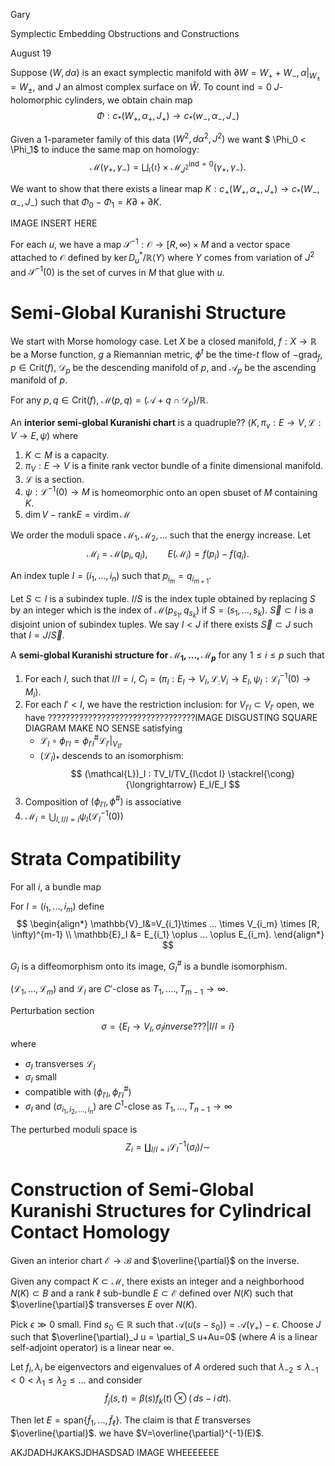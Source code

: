 <link href="../whirlwind.css" rel="stylesheet">

<whirlheader>
    <p>Gary</p>
    <p>Symplectic Embedding Obstructions and Constructions</p>
    <p>August 19</p>
</whirlheader>

Suppose $(W,\,d\alpha)$ is an exact symplectic manifold with $\partial W=W_+ + W_-, \alpha|_{W_\pm}=W_{\pm}$, and $J$ an almost complex surface on $\hat{W}$. To count $\text{ind}=0$ $J$-holomorphic cylinders, we obtain chain map
$$
\Phi: c_*(W_+, \alpha_+, J_+) \to c_*(w_-, \alpha_-, J_-)
$$

Given a 1-parameter family of this data $(W^2, \,d\alpha^2, J^2)$ we want $ \Phi_0 < \Phi_1$ to induce the same map on homology:
$$
\mathcal{M}(\gamma_+, \gamma_-) = \bigsqcup_\iota \{ \iota \}\times \mathcal{M}_{J^2}^{\text{ind}=0} (\gamma_+, \gamma_-).
$$

We want to show that there exists a linear map $K: c_+(W_+, \alpha_+, J_+) \to c_*(W_-, \alpha_-, J_-)$ such that $\Phi_0-\Phi_1 = K\partial + \partial K$.

IMAGE INSERT HERE

For each $u$, we have a map $\mathcal{S}^{-1}: \mathcal{O}\to [R,\infty)\times M$ and a vector space attached to $\mathcal{O}$ defined by $\ker D_u^*/\mathbb{R} \langle Y \rangle$ where $Y$ comes from variation of $J^2$ and $\mathcal{S}^{-1}(0)$ is the set of curves in $M$ that glue with $u$.

# Semi-Global Kuranishi Structure

We start with Morse homology case. Let $X$ be a closed manifold, $f: X\to \mathbb{R}$ be a Morse function, $g$ a Riemannian metric, $\phi^t$ be the time-$t$ flow of $-\text{grad}_f$, $p\in \text{Crit}(f)$, $\mathcal{D}_p$ be the descending manifold of $p$, and $\mathcal{A}_p$ be the ascending manifold of $p$. 

For any $p, q \in \text{Crit}(f)$, $\mathcal{M}(p,q)= \left( \mathcal{A}+q \cap \mathcal{D}_p \right)/\mathbb{R}$. 

<definition>

An **interior semi-global Kuranishi chart** is a quadruple?? $(K, \pi_v: E\to V, \mathcal{L}:V\to E, \psi)$ where 
1. $K\subset M$ is a capacity.
2. $\pi_V: E\to V$ is a finite rank vector bundle of a finite dimensional manifold.
3. $\mathcal{L}$ is a section. 
4. $\psi: \mathcal{L}^{-1}(0) \to M$ is homeomorphic onto an open sbuset of $M$ containing $K$.
5. $\dim V - \text{rank} E =\text{vir} \dim\mathcal{M}$

</definition>

We order the moduli space $\mathcal{M}_1, \mathcal{M}_2,...$ such that the energy increase. Let 
$$
\mathcal{M}_i=\mathcal{M}(p_i, q_i), \qquad E(\mathcal{M}_i)=f(p_i)-f(q_i).
$$

An index tuple $I=(i_1,...,i_n)$ such that $p_{i_m}=q_{i_{m+1}}$. 

Let $S\subset I$ is a subindex tuple. $I/S$ is the index tuple obtained by replacing $S$ by an integer which is the index of $\mathcal{M}(p_{s_1}, q_{s_k})$ if $S=(s_1,...,s_k)$. $\vec{S}\subset I$ is a disjoint union of subindex tuples. We say $I<J$ if there exists $\vec{S} \subset J$ such that $I=J/\vec{S}$.

<definition>

A **semi-global Kuranishi structure for $\mathcal{M}_1, ..., \mathcal{M}_p$** for any $1\le i \le p$ such that 
1. For each $I$, such that $I/I =i$, $C_I=(\pi_I: E_I \to V_I, \mathcal{L}_: V_i\to E_I, \psi_I: \mathcal{L}_I^{-1}(0) \to M_i )$. 
2. For each $I' <I$, we have the restriction inclusion: for $V_{I'I} \subset V_{I'}$ open, we have 
?????????????????????????????????IMAGE DISGUSTING SQUARE DIAGRAM MAKE NO SENSE satisfying 
    - $\mathcal{L}_I \circ \phi_{I' I} = \phi^\#_{I'I} \mathcal{L}_{I'}|_{V_{II'}}$
    - $(\mathcal{L}_I)_*$ descends to an isomorphism:
        $$
        (\mathcal{L})_I : TV_I/TV_{I\cdot I} \stackrel{\cong}{\longrightarrow} E_I/E_I
        $$
3. Composition of $(\phi_{I'I}, \phi^\#)$ is associative 
4. $\mathcal{M}_i = \bigcup_{I, I/I = i} \psi_I(\mathcal{L}_I^{-1}(0))$

</definition>

# Strata Compatibility 

<definition>

For all $i$, a bundle map 
<!-- ASKJDASKJDAJSKDAKJSD ANOTHER WEIRD DIAGRAM -->

For $I=(i_1,...,i_m)$ define 
$$
\begin{align*}
\mathbb{V}_I&=V_{i_1}\times ... \times V_{i_m} \times [R, \infty)^{m-1} \\
\mathbb{E}_I &= E_{i_1} \oplus ... \oplus E_{i_m}.
\end{align*}
$$

$G_I$ is a diffeomorphism onto its image, $G_I^\#$ is a bundle isomorphism. 

$(\mathcal{L}_1, ..., \mathcal{L}_m)$ and $\mathcal{L}_I$ are $C'$-close as $T_1,....,T_{m-1}\to \infty$.

</definition>

Perturbation section 
$$
\sigma=\left\{ E_I \to V_I, \sigma_I inverse??? | I/I=i\right\}
$$
where  
- $\sigma_I$ transverses $\mathcal{L}_I$
- $\sigma_I$ small 
- compatible with $(\phi_{I'I},\phi_{I'I}^\#)$
- $\sigma_I$ and $(\sigma_{i_1,i_2,...,i_n})$ are $C^1$-close as $T_1,...,T_{n-1}\to \infty$

The perturbed moduli space is 
$$
Z_i = \coprod_{I/I=i} \mathcal{L}_I^{-1}(\sigma_I)/\sim
$$

# Construction of Semi-Global Kuranishi Structures for Cylindrical Contact Homology

Given an interior chart $\mathcal{E}\to \mathcal{B}$ and $\overline{\partial}$ on the inverse.

<theorem>

Given any compact $K\subset \mathcal{M}$, there exists an integer and a neighborhood $N(K)\subset B$ and a rank $\ell$ sub-bundle $E\subset \mathcal{E}$ defined over $N(K)$ such that $\overline{\partial}$ transverses $E$ over $N(K)$. 

</theorem>

<proof>

Pick $\epsilon \gg 0$ small. Find $s_0 \in \mathbb{R}$ such that $\mathcal{A}(u(s-s_0))= \mathcal{A}(\gamma_+)-\epsilon$. Choose $J$ such that $\overline{\partial}_J u = \partial_S u+Au=0$ (where $A$ is a linear self-adjoint operator) is a linear near $\infty$.

</proof>

Let $f_i, \lambda_i$ be eigenvectors and eigenvalues of $A$ ordered such that $\lambda_{-2} \le \lambda_{-1} < 0 < \lambda_1\le \lambda_2 \le ...$ and consider 
$$
\tilde{f}_j(s,t)=\beta(s)f_k(t)\otimes (\,ds -i\,dt).
$$

Then let $E=\text{span}\{\tilde{f}_1,...,\tilde{f}_\ell\}$. The claim is that $E$ transverses $\overline{\partial}$.  we have $V=\overline{\partial}^{-1}(E)$. 

AKJDADHJKAKSJDHASDSAD IMAGE WHEEEEEEE